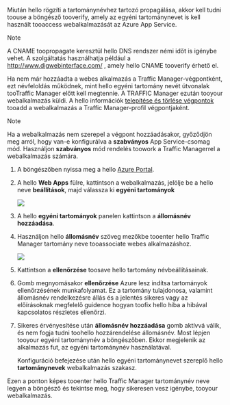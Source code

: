 Miután hello rögzíti a tartománynévhez tartozó propagálása, akkor kell tudni toouse a böngésző tooverify, amely az egyéni tartománynevet is kell használt tooaccess webalkalmazását az Azure App Service.

> [!NOTE]
> A CNAME toopropagate keresztül hello DNS rendszer némi időt is igénybe vehet. A szolgáltatás használhatja például a <a href="http://www.digwebinterface.com/">http://www.digwebinterface.com/</a> , amely hello CNAME tooverify érhető el.
> 
> 

Ha nem már hozzáadta a webes alkalmazás a Traffic Manager-végpontként, ezt névfeloldás működnek, mint hello egyéni tartomány nevét útvonalak tooTraffic Manager előtt kell megtennie. A TRAFFIC Manager ezután tooyour webalkalmazás küldi. A hello információk [telepítése és törlése végpontok](../articles/traffic-manager/traffic-manager-endpoints.md) tooadd a webalkalmazás a Traffic Manager-profil végpontjaként.

> [!NOTE]
> Ha a webalkalmazás nem szerepel a végpont hozzáadásakor, győződjön meg arról, hogy van-e konfigurálva a **szabványos** App Service-csomag mód. Használjon **szabványos** mód rendelés toowork a Traffic Managerrel a webalkalmazás számára.
> 
> 

1. A böngészőben nyissa meg a hello [Azure Portal](https://portal.azure.com).
2. A hello **Web Apps** fülre, kattintson a webalkalmazás, jelölje be a hello neve **beállítások**, majd válassza ki **egyéni tartományok**
   
    ![](./media/custom-dns-web-site/dncmntask-cname-6.png)
3. A hello **egyéni tartományok** panelen kattintson a **állomásnév hozzáadása**.
4. Használjon hello **állomásnév** szöveg mezőkbe tooenter hello Traffic Manager tartomány neve tooassociate webes alkalmazáshoz.
   
    ![](./media/custom-dns-web-site/dncmntask-cname-8.png)
5. Kattintson a **ellenőrzése** toosave hello tartomány névbeállításainak.
6. Gomb megnyomásakor **ellenőrzése** Azure lesz indítsa tartományok ellenőrzésének munkafolyamat. Ez a tartomány tulajdonosa, valamint állomásnév rendelkezésre állás és a jelentés sikeres vagy az előírásoknak megfelelő guidence hogyan toofix hello hiba a hibával kapcsolatos részletes ellenőrzi.    
7. Sikeres érvényesítése után **állomásnév hozzáadása** gomb aktívvá válik, és nem fogja tudni toohello hozzárendelése állomásnév. Most lépjen tooyour egyéni tartománynév a böngészőben. Ekkor megjelenik az alkalmazás fut, az egyéni tartománynév használatával. 
   
   Konfiguráció befejezése után hello egyéni tartománynevet szereplő hello **tartománynevek** webalkalmazás szakasz.

Ezen a ponton képes tooenter hello Traffic Manager tartománynév neve legyen a böngésző és tekintse meg, hogy sikeresen vesz igénybe, tooyour webalkalmazás.

